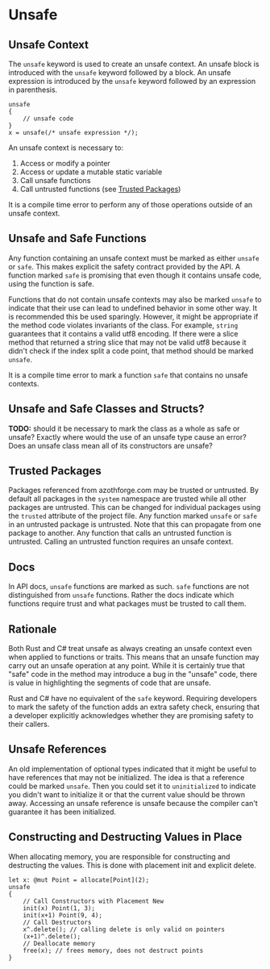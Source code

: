 # Unsafe

## Unsafe Context

The `unsafe` keyword is used to create an unsafe context. An unsafe block is introduced with the
`unsafe` keyword followed by a block. An unsafe expression is introduced by the `unsafe` keyword
followed by an expression in parenthesis.

```azoth
unsafe
{
    // unsafe code
}
x = unsafe(/* unsafe expression */);
```

An unsafe context is necessary to:

1. Access or modify a pointer
2. Access or update a mutable static variable
3. Call unsafe functions
4. Call untrusted functions (see [Trusted Packages](#TrustedPackages))

It is a compile time error to perform any of those operations outside of an unsafe context.

## Unsafe and Safe Functions

Any function containing an unsafe context must be marked as either `unsafe` or `safe`. This makes
explicit the safety contract provided by the API. A function marked `safe` is promising that even
though it contains unsafe code, using the function is safe.

Functions that do not contain unsafe contexts may also be marked `unsafe` to indicate that their use
can lead to undefined behavior in some other way. It is recommended this be used sparingly. However,
it might be appropriate if the method code violates invariants of the class. For example, `string`
guarantees that it contains a valid utf8 encoding. If there were a slice method that returned a
string slice that may not be valid utf8 because it didn't check if the index split a code point,
that method should be marked `unsafe`.

It is a compile time error to mark a function `safe` that contains no unsafe contexts.

## Unsafe and Safe Classes and Structs?

**TODO:** should it be necessary to mark the class as a whole as safe or unsafe? Exactly where would
the use of an unsafe type cause an error? Does an unsafe class mean all of its constructors are
unsafe?

## Trusted Packages

Packages referenced from azothforge.com may be trusted or untrusted. By default all packages in the
`system` namespace are trusted while all other packages are untrusted. This can be changed for
individual packages using the `trusted` attribute of the project file. Any function marked `unsafe`
or `safe` in an untrusted package is untrusted. Note that this can propagate from one package to
another. Any function that calls an untrusted function is untrusted. Calling an untrusted function
requires an unsafe context.

## Docs

In API docs, `unsafe` functions are marked as such. `safe` functions are not distinguished from
`unsafe` functions. Rather the docs indicate which functions require trust and what packages must be
trusted to call them.

## Rationale

Both Rust and C# treat unsafe as always creating an unsafe context even when applied to functions or
traits. This means that an unsafe function may carry out an unsafe operation at any point. While it
is certainly true that "safe" code in the method may introduce a bug in the "unsafe" code, there is
value in highlighting the segments of code that are unsafe.

Rust and C# have no equivalent of the `safe` keyword. Requiring developers to mark the safety of the
function adds an extra safety check, ensuring that a developer explicitly acknowledges whether they
are promising safety to their callers.

## Unsafe References

An old implementation of optional types indicated that it might be useful to have references that
may not be initialized. The idea is that a reference could be marked `unsafe`. Then you could set it
to `uninitialized` to indicate you didn't want to initialize it or that the current value should be
thrown away. Accessing an unsafe reference is unsafe because the compiler can't guarantee it has
been initialized.

## Constructing and Destructing Values in Place

When allocating memory, you are responsible for constructing and destructing the values. This is
done with placement init and explicit delete.

```azoth
let x: @mut Point = allocate[Point](2);
unsafe
{
    // Call Constructors with Placement New
    init(x) Point(1, 3);
    init(x+1) Point(9, 4);
    // Call Destructors
    x^.delete(); // calling delete is only valid on pointers
    (x+1)^.delete();
    // Deallocate memory
    free(x); // frees memory, does not destruct points
}
```
